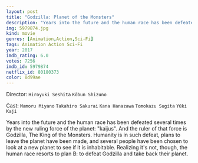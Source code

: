 ```yaml
---
layout: post
title: "Godzilla: Planet of the Monsters"
description: "Years into the future and the human race has been defeated several times by the new ruling force of the planet: kaijus. And the ruler of that force is Godzilla, The King of the Monsters. Humanity is in such defeat, plans to leave the planet have been made, and several people have been chosen to look at a new planet to see if it is inhabitable. Realizing it's not, though, the human race resorts to plan B: to defeat Godzilla and take back their planet..."
img: 5979874.jpg
kind: movie
genres: [Animation,Action,Sci-Fi]
tags: Animation Action Sci-Fi 
year: 2017
imdb_rating: 6.0
votes: 7256
imdb_id: 5979874
netflix_id: 80180373
color: 8d99ae
---
```

Director: `Hiroyuki Seshita` `Kôbun Shizuno`  

Cast: `Mamoru Miyano` `Takahiro Sakurai` `Kana Hanazawa` `Tomokazu Sugita` `Yûki Kaji` 

Years into the future and the human race has been defeated several times by the new ruling force of the planet: "kaijus". And the ruler of that force is Godzilla, The King of the Monsters. Humanity is in such defeat, plans to leave the planet have been made, and several people have been chosen to look at a new planet to see if it is inhabitable. Realizing it's not, though, the human race resorts to plan B: to defeat Godzilla and take back their planet.